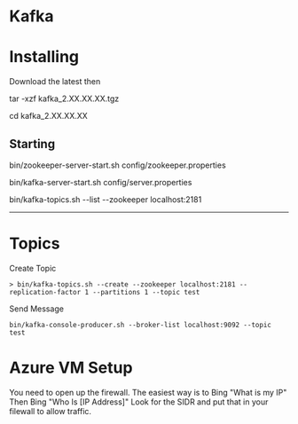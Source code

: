 # Kafka

# Installing

Download the latest then

tar -xzf kafka_2.XX.XX.XX.tgz

cd kafka_2.XX.XX.XX

## Starting

bin/zookeeper-server-start.sh config/zookeeper.properties

bin/kafka-server-start.sh config/server.properties

bin/kafka-topics.sh --list --zookeeper localhost:2181

---
# Topics



Create Topic
~~~~ 
> bin/kafka-topics.sh --create --zookeeper localhost:2181 --replication-factor 1 --partitions 1 --topic test
~~~~
Send Message
~~~~
bin/kafka-console-producer.sh --broker-list localhost:9092 --topic test
~~~~

# Azure VM Setup
You need to open up the firewall.
The easiest way is to Bing "What is my IP"
Then Bing "Who Is [IP Address]"
Look for the SIDR and put that in your filewall to allow traffic.
